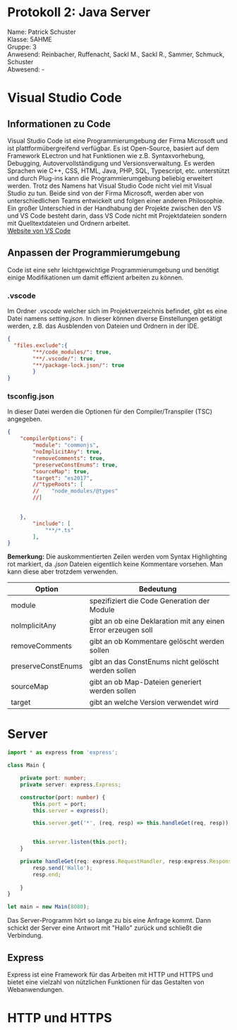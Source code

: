 # Protokoll 2: Java Server
Name: Patrick Schuster  
Klasse: 5AHME  
Gruppe: 3    
Anwesend: Reinbacher, Ruffenacht, Sackl M., Sackl R., Sammer, Schmuck, Schuster  
Abwesend: -

# Visual Studio Code
## Informationen zu Code
Visual Studio Code ist eine Programmierumgebung der Firma Microsoft und ist plattformübergreifend verfügbar. 
Es ist Open-Source, basiert auf dem Framework ELectron und hat Funktionen wie z.B. Syntaxvorhebung, Debugging, Autovervollständigung und Versionsverwaltung. 
Es werden Sprachen wie C++, CSS, HTML, Java, PHP, SQL, Typescript, etc. unterstützt und durch Plug-ins kann die Programmierumgebung beliebig erweitert werden.
Trotz des Namens hat Visual Studio Code nicht viel mit Visual Studio zu tun. Beide sind von der Firma Microsoft, 
werden aber von unterschiedlichen Teams entwickelt und folgen einer anderen Philosophie. Ein großer Unterschied in der Handhabung der Projekte
zwischen den VS und VS Code besteht darin, dass VS Code nicht mit Projektdateien sondern mit Quelltextdateien und Ordnern arbeitet.  
[Website von VS Code](https://code.visualstudio.com/)
## Anpassen der Programmierumgebung
Code ist eine sehr leichtgewichtige Programmierumgebung und benötigt einige Modifikationen um damit effizient arbeiten zu können. 

### .vscode
Im Ordner *.vscode* welcher sich im Projektverzeichnis befindet, gibt es eine Datei namens *setting.json*.
In dieser können diverse Einstellungen getätigt werden, z.B. das Ausblenden von Dateien und Ordnern in der IDE.
```json
{
  "files.exclude":{
        "**/code_modules/": true,
        "**/.vscode/": true,
        "**/package-lock.json/": true
        }
}
```
### tsconfig.json
In dieser Datei werden die Optionen für den Compiler/Transpiler (TSC) angegeben.
```json 
{
    "compilerOptions": {
        "module": "commonjs",
        "noImplicitAny": true,
        "removeComments": true,
        "preserveConstEnums": true,
        "sourceMap": true,
        "target": "es2017",
        //"typeRoots": [
        //    "node_modules/@types"
        //]
           

    },
        "include": [
            "**/*.ts"
        ],
}  
```
**Bemerkung:** Die auskommentierten Zeilen werden vom Syntax Highlighting rot markiert, 
da *.json* Dateien eigentlich keine Kommentare vorsehen. Man kann diese aber trotzdem verwenden.

Option | Bedeutung  
---- | ---------  
module | spezifiziert die Code  Generation der Module  
noImplicitAny | gibt an ob eine Deklaration mit any einen Error erzeugen soll  
removeComments | gibt an ob Kommentare gelöscht werden sollen  
preserveConstEnums | gibt an das ConstEnums nicht gelöscht werden sollen 
sourceMap |   gibt an ob Map-Dateien generiert werden sollen
target | gibt an welche Version verwendet wird

# Server
```typescript  
import * as express from 'express';

class Main {

    private port: number;
    private server: express.Express;

    constructor(port: number) {
        this.port = port;
        this.server = express();

        this.server.get('*', (req, resp) => this.handleGet(req, resp));


        this.server.listen(this.port);
    }

    private handleGet(req: express.RequestHandler, resp:express.Response) {
        resp.send('Hallo');
        resp.end;
     
    }
}

let main = new Main(8080);  
```
Das Server-Programm hört so lange zu bis eine Anfrage kommt. Dann schickt der Server eine Antwort mit "Hallo" zurück und schließt die Verbindung.
## Express 
Express ist eine Framework für das Arbeiten mit HTTP und HTTPS und bietet eine vielzahl von nützlichen Funktionen für das Gestalten von Webanwendungen.
# HTTP und HTTPS
